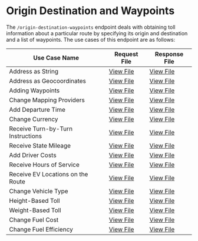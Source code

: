 # Origin Destination and Waypoints

The `/origin-destination-waypoints` endpoint deals with obtaining toll information about a particular route by specifying its origin and destination and a list of waypoints. The use cases of this endpoint are as follows:

| Use Case Name | Request File | Response File |
|---------------|--------------|---------------|
| Address as String | [View File](01-address-as-string.json) | [View File](../responses/origin-destination-waypoints/01-address-as-string.json) |
| Address as Geocoordinates | [View File](02-address-as-geocoordinates.json) | [View File](../responses/origin-destination-waypoints/02-address-as-geocoordinates.json) |
| Adding Waypoints | [View File](03-adding-waypoints.json) | [View File](../responses/origin-destination-waypoints/03-adding-waypoints.json) |
| Change Mapping Providers | [View File](04-change-mapping-providers.json) | [View File](../responses/origin-destination-waypoints/04-change-mapping-providers.json) |
| Add Departure Time | [View File](05-add-departure-time.json) | [View File](../responses/origin-destination-waypoints/05-add-departure-time.json) |
| Change Currency | [View File](06-change-currency.json) | [View File](../responses/origin-destination-waypoints/06-change-currency.json) |
| Receive Turn-by-Turn Instructions | [View File](09-receive-turn-by-turn-instructions.json) | [View File](../responses/origin-destination-waypoints/09-receive-turn-by-turn-instructions.json) |
| Receive State Mileage | [View File](10-receive-state-mileage.json) | [View File](../responses/origin-destination-waypoints/10-receive-state-mileage.json) |
| Add Driver Costs | [View File](11-add-driver-costs.json) | [View File](../responses/origin-destination-waypoints/11-add-driver-costs.json) |
| Receive Hours of Service | [View File](12-receive-hours-of-service.json) | [View File](../responses/origin-destination-waypoints/12-receive-hours-of-service.json) |
| Receive EV Locations on the Route | [View File](13-receive-ev-locations-on-the-route.json) | [View File](../responses/origin-destination-waypoints/13-receive-ev-locations-on-the-route.json) |
| Change Vehicle Type | [View File](7a-change-vehicle-type.json) | [View File](../responses/origin-destination-waypoints/7a-change-vehicle-type.json) |
| Height-Based Toll | [View File](7b-height-based-toll.json) | [View File](../responses/origin-destination-waypoints/7b-height-based-toll.json) |
| Weight-Based Toll | [View File](7c-weight-based-toll.json) | [View File](../responses/origin-destination-waypoints/7c-weight-based-toll.json) |
| Change Fuel Cost | [View File](8a-change-fuel-cost.json) | [View File](../responses/origin-destination-waypoints/8a-change-fuel-cost.json) |
| Change Fuel Efficiency | [View File](8b-change-fuel-efficiency.json) | [View File](../responses/origin-destination-waypoints/8b-change-fuel-efficiency.json) |

